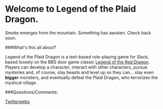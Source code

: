 <h1>Welcome to Legend of the Plaid Dragon.</h1>

Smoke emerges from the mountain. Something has awoken. Check back soon.

###What's this all about?

Legend of the Plaid Dragon is a text-based role-playing game for Slack, based loosely on the BBS door game classic [Legend of the Red Dragon](https://en.wikipedia.org/wiki/Legend_of_the_Red_Dragon). Players can develop a character, interact with other characters, pursue mysteries and, of course, slay beasts and level up so they can... slay even **bigger** monsters, and eventually defeat the Plaid Dragon, who terrorizes the mystical village.

###Questions/Comments: 

[Twitterwebs](https://twitter.com/blairreeves)
